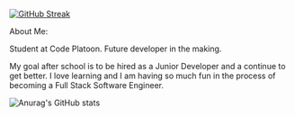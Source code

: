 [![GitHub Streak](http://github-readme-streak-stats.herokuapp.com?user=kristen-descant&theme=radical&border_radius=)](https://git.io/streak-stats)   


About Me:

Student at Code Platoon. Future developer in the making. 

My goal after school is to be hired as a Junior Developer and a continue to get better. I love learning and I am having so much fun in the process of becoming a Full Stack Software Engineer.

![Anurag's GitHub stats](https://github-readme-stats.vercel.app/api?username=kristen-descant&show_icons=true&theme=radical) 
<!--
**kristen-descant/kristen-descant** is a ✨ _special_ ✨ repository because its `README.md` (this file) appears on your GitHub profile.

Here are some ideas to get you started:

- 🔭 I’m currently working on ..
- 🌱 I’m currently learning ...
- 👯 I’m looking to collaborate on ...
- 🤔 I’m looking for help with ...
- 💬 Ask me about ...
- 📫 How to reach me: ...
- 😄 Pronouns: ...
- ⚡ Fun fact: ...
-->



